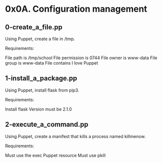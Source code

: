 # 0x0A. Configuration management

## 0-create_a_file.pp
Using Puppet, create a file in /tmp.

Requirements:

File path is /tmp/school
File permission is 0744
File owner is www-data
File group is www-data
File contains I love Puppet

## 1-install_a_package.pp
Using Puppet, install flask from pip3.

Requirements:

Install flask
Version must be 2.1.0

## 2-execute_a_command.pp
Using Puppet, create a manifest that kills a process named killmenow.

Requirements:

Must use the exec Puppet resource
Must use pkill
